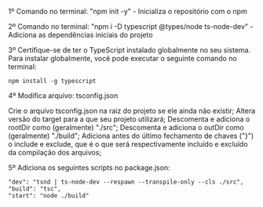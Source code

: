 1º Comando no terminal: "npm init -y" - Inicializa o repositório com o npm

2º Comando no terminal: "npm i -D typescript @types/node ts-node-dev" - Adiciona as dependências iniciais do projeto

3º Certifique-se de ter o TypeScript instalado globalmente no seu sistema. Para instalar globalmente, você pode executar o seguinte comando no terminal:

``
npm install -g typescript
``

4º Modifica arquivo: tsconfig.json

Crie o arquivo tsconfig.json na raiz do projeto se ele ainda não existir;
Altera versão do target para a que seu projeto utilizará;
Descomenta e adiciona o rootDir como (geralmente) "./src";
Descomenta e adiciona o outDir como (geralmente) "./build";
Adiciona antes do último fechamento de chaves ("}") o include e exclude, que é o que será respectivamente incluído e excluído da compilação dos arquivos;

5º Adiciona os seguintes scripts no package.json:

````
"dev": "tsnd | ts-node-dev --respawn --transpile-only --cls ./src",
"build": "tsc",
"start": "node ./build"
````
